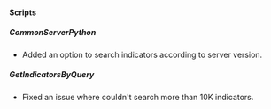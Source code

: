 
#### Scripts
##### CommonServerPython
- Added an option to search indicators according to server version.
##### GetIndicatorsByQuery
- Fixed an issue where couldn't search more than 10K indicators.
